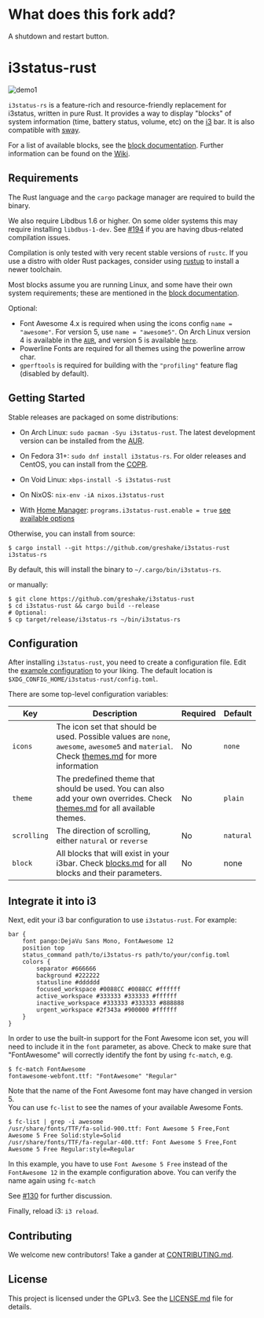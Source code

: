 # What does this fork add?
A shutdown and restart button.

# i3status-rust

![demo1](https://raw.githubusercontent.com/greshake/i3status-rust/master/img/example_bar.png)

`i3status-rs` is a feature-rich and resource-friendly replacement for i3status, written in pure Rust. It provides a way to display "blocks" of system information (time, battery status, volume, etc) on the [i3](https://i3wm.org/) bar. It is also compatible with [sway](http://swaywm.org/).

For a list of available blocks, see the [block documentation](blocks.md). Further information can be found on the [Wiki](https://github.com/greshake/i3status-rust/wiki).

## Requirements

The Rust language and the `cargo` package manager are required to build the binary.

We also require Libdbus 1.6 or higher. On some older systems this may require installing `libdbus-1-dev`. See [#194](https://github.com/greshake/i3status-rust/issues/194) if you are having dbus-related compilation issues.

Compilation is only tested with very recent stable versions of `rustc`. If you use a distro with older Rust packages, consider using [rustup](https://rustup.rs/) to install a newer toolchain.

Most blocks assume you are running Linux, and some have their own system requirements; these are mentioned in the [block documentation](blocks.md).

Optional:

* Font Awesome 4.x is required when using the icons config `name = "awesome"`. For version 5, use `name = "awesome5"`. On Arch Linux version 4 is available in the [`AUR`](https://aur.archlinux.org/packages/ttf-font-awesome-4/), and version 5 is available [`here`](https://www.archlinux.org/packages/community/any/ttf-font-awesome/).
* Powerline Fonts are required for all themes using the powerline arrow char.
* `gperftools` is required for building with the `"profiling"` feature flag (disabled by default).

## Getting Started

Stable releases are packaged on some distributions:

* On Arch Linux: `sudo pacman -Syu i3status-rust`. The latest development version can be installed from the [AUR](https://aur.archlinux.org/packages/i3status-rust-git).

* On Fedora 31+: `sudo dnf install i3status-rs`. For older releases and CentOS, you can install from the [COPR](https://copr.fedorainfracloud.org/coprs/atim/i3status-rust/).

* On Void Linux: `xbps-install -S i3status-rust`

* On NixOS: `nix-env -iA nixos.i3status-rust`

* With [Home Manager](https://github.com/nix-community/home-manager): `programs.i3status-rust.enable = true` [see available options](https://nix-community.github.io/home-manager/options.html#opt-programs.i3status-rust.enable) 

Otherwise, you can install from source:

```shell
$ cargo install --git https://github.com/greshake/i3status-rust i3status-rs
```

By default, this will install the binary to `~/.cargo/bin/i3status-rs`.

or manually:

```shell
$ git clone https://github.com/greshake/i3status-rust
$ cd i3status-rust && cargo build --release
# Optional:
$ cp target/release/i3status-rs ~/bin/i3status-rs
```

## Configuration

After installing `i3status-rust`, you need to create a configuration file.
Edit the [example configuration](https://raw.githubusercontent.com/greshake/i3status-rust/master/example_config.toml) to your liking.
The default location is `$XDG_CONFIG_HOME/i3status-rust/config.toml`.

There are some top-level configuration variables:

Key | Description | Required | Default
----|-------------|----------|--------
`icons` | The icon set that should be used. Possible values are `none`, `awesome`, `awesome5` and `material`. Check [themes.md](https://github.com/greshake/i3status-rust/blob/master/themes.md) for more information | No | `none`
`theme` | The predefined theme that should be used. You can also add your own overrides. Check [themes.md](https://github.com/greshake/i3status-rust/blob/master/themes.md) for all available themes. | No | `plain`
`scrolling` | The direction of scrolling, either `natural` or `reverse` | No | `natural`
`block` | All blocks that will exist in your i3bar. Check [blocks.md](https://github.com/greshake/i3status-rust/blob/master/blocks.md) for all blocks and their parameters. | No | none

## Integrate it into i3

Next, edit your i3 bar configuration to use `i3status-rust`. For example:

```text
bar {
    font pango:DejaVu Sans Mono, FontAwesome 12
    position top
    status_command path/to/i3status-rs path/to/your/config.toml
    colors {
        separator #666666
        background #222222
        statusline #dddddd
        focused_workspace #0088CC #0088CC #ffffff
        active_workspace #333333 #333333 #ffffff
        inactive_workspace #333333 #333333 #888888
        urgent_workspace #2f343a #900000 #ffffff
    }
}
```

In order to use the built-in support for the Font Awesome icon set, you will need to include it in the `font` parameter, as above. Check to make sure that "FontAwesome" will correctly identify the font by using `fc-match`, e.g.

```shell
$ fc-match FontAwesome
fontawesome-webfont.ttf: "FontAwesome" "Regular"
```

Note that the name of the Font Awesome font may have changed in version 5.  
You can use `fc-list` to see the names of your available Awesome Fonts.

```shell
$ fc-list | grep -i awesome
/usr/share/fonts/TTF/fa-solid-900.ttf: Font Awesome 5 Free,Font Awesome 5 Free Solid:style=Solid
/usr/share/fonts/TTF/fa-regular-400.ttf: Font Awesome 5 Free,Font Awesome 5 Free Regular:style=Regular
```

In this example, you have to use `Font Awesome 5 Free` instead of the `FontAwesome 12` in the example configuration above.
You can verify the name again using `fc-match`

See [#130](https://github.com/greshake/i3status-rust/issues/130) for further discussion.

Finally, reload i3: `i3 reload`.

## Contributing

We welcome new contributors! Take a gander at [CONTRIBUTING.md](CONTRIBUTING.md).

## License

This project is licensed under the GPLv3. See the [LICENSE.md](LICENSE.md) file for details.
